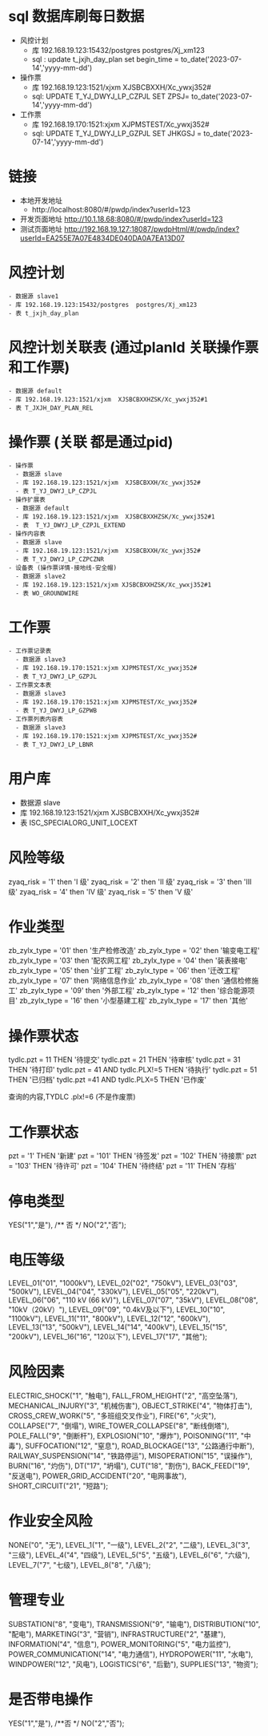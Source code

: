 # sql 数据库刷每日数据
  - 风控计划
    - 库 192.168.19.123:15432/postgres postgres/Xj_xm123
    - sql : update t_jxjh_day_plan set begin_time = to_date('2023-07-14','yyyy-mm-dd') 
  - 操作票
    - 库 192.168.19.123:1521/xjxm  XJSBCBXXH/Xc_ywxj352#
    - sql: UPDATE T_YJ_DWYJ_LP_CZPJL SET ZPSJ= to_date('2023-07-14','yyyy-mm-dd') 
  - 工作票
    - 库 192.168.19.170:1521:xjxm XJPMSTEST/Xc_ywxj352#
    - sql: UPDATE T_YJ_DWYJ_LP_GZPJL SET JHKGSJ = to_date('2023-07-14','yyyy-mm-dd')

# 链接
  - 本地开发地址
    - http://localhost:8080/#/pwdp/index?userId=123
  - 开发页面地址
    http://10.1.18.68:8080/#/pwdp/index?userId=123
  - 测试页面地址
    http://192.168.19.127:18087/pwdpHtml/#/pwdp/index?userId=EA255E7A07E4834DE040DA0A7EA13D07
# 风控计划
    - 数据源 slave1 
    - 库 192.168.19.123:15432/postgres  postgres/Xj_xm123
    - 表 t_jxjh_day_plan
# 风控计划关联表 (通过planId 关联操作票和工作票)
    - 数据源 default
    - 库 192.168.19.123:1521/xjxm  XJSBCBXXHZSK/Xc_ywxj352#1
    - 表 T_JXJH_DAY_PLAN_REL 

# 操作票 (关联 都是通过pid)
    - 操作票
      - 数据源 slave
      - 库 192.168.19.123:1521/xjxm  XJSBCBXXH/Xc_ywxj352#
      - 表 T_YJ_DWYJ_LP_CZPJL
    - 操作扩展表
      - 数据源 default
      - 库 192.168.19.123:1521/xjxm  XJSBCBXXHZSK/Xc_ywxj352#1
      - 表  T_YJ_DWYJ_LP_CZPJL_EXTEND
    - 操作内容表
      - 数据源 slave
      - 库 192.168.19.123:1521/xjxm  XJSBCBXXH/Xc_ywxj352#
      - 表 T_YJ_DWYJ_LP_CZPCZNR
    - 设备表 (操作票详情-接地线-安全帽)
      - 数据源 slave2
      - 库 192.168.19.123:1521/xjxm XJSBCBXXHZSK/Xc_ywxj352#1
      - 表 WO_GROUNDWIRE
# 工作票
    - 工作票记录表
	  - 数据源 slave3
	  - 库 192.168.19.170:1521:xjxm XJPMSTEST/Xc_ywxj352#
	  - 表 T_YJ_DWYJ_LP_GZPJL
	- 工作票文本表
	  - 数据源 slave3
	  - 库 192.168.19.170:1521:xjxm XJPMSTEST/Xc_ywxj352#
	  - 表 T_YJ_DWYJ_LP_GZPWB
	- 工作票列表内容表
	  - 数据源 slave3
	  - 库 192.168.19.170:1521:xjxm XJPMSTEST/Xc_ywxj352#
	  - 表 T_YJ_DWYJ_LP_LBNR
# 用户库
- 数据源 slave
- 库 192.168.19.123:1521/xjxm  XJSBCBXXH/Xc_ywxj352#
- 表 ISC_SPECIALORG_UNIT_LOCEXT

# 风险等级
zyaq_risk = '1' then 'I 级'
zyaq_risk = '2' then 'II 级'
zyaq_risk = '3' then 'III 级'
zyaq_risk = '4' then 'IV 级'
zyaq_risk = '5' then 'V 级'

# 作业类型
zb_zylx_type = '01' then '生产检修改造'
zb_zylx_type = '02' then '输变电工程'
zb_zylx_type = '03' then '配农网工程'
zb_zylx_type = '04' then '装表接电'
zb_zylx_type = '05' then '业扩工程'
zb_zylx_type = '06' then '迁改工程'
zb_zylx_type = '07' then '网络信息作业'
zb_zylx_type = '08' then '通信检修施工'
zb_zylx_type = '09' then '外部工程'
zb_zylx_type = '12' then '综合能源项目'
zb_zylx_type = '16' then '小型基建工程'
zb_zylx_type = '17' then '其他'


# 操作票状态
tydlc.pzt = 11 THEN '待提交'
tydlc.pzt = 21 THEN '待审核'
tydlc.pzt = 31 THEN '待打印'
tydlc.pzt = 41 AND tydlc.PLX!=5 THEN '待执行'
tydlc.pzt = 51 THEN '已归档'
tydlc.pzt =41 AND tydlc.PLX=5  THEN '已作废'

查询的内容,TYDLC .plx!=6  (不是作废票)

# 工作票状态
pzt = '1' THEN '新建'
pzt = '101' THEN '待签发'
pzt = '102' THEN '待接票'
pzt = '103' THEN '待许可'
pzt = '104' THEN '待终结'
pzt = '11' THEN '存档'

# 停电类型
YES("1","是"),
/** 否 */
NO("2","否");

# 电压等级
LEVEL_01("01", "1000kV"),
LEVEL_02("02", "750kV"),
LEVEL_03("03", "500kV"),
LEVEL_04("04", "330kV"),
LEVEL_05("05", "220kV"),
LEVEL_06("06", "110 kV (66 kV)"),
LEVEL_07("07", "35kV"),
LEVEL_08("08", "10kV（20kV）"),
LEVEL_09("09", "0.4kV及以下"),
LEVEL_10("10", "1100kV"),
LEVEL_11("11", "800kV"),
LEVEL_12("12", "600kV"),
LEVEL_13("13", "500kV"),
LEVEL_14("14", "400kV"),
LEVEL_15("15", "200kV"),
LEVEL_16("16", "120以下"),
LEVEL_17("17", "其他");

# 风险因素
ELECTRIC_SHOCK("1", "触电"),
FALL_FROM_HEIGHT("2", "高空坠落"),
MECHANICAL_INJURY("3", "机械伤害"),
OBJECT_STRIKE("4", "物体打击"),
CROSS_CREW_WORK("5", "多班组交叉作业"),
FIRE("6", "火灾"),
COLLAPSE("7", "倒塌"),
WIRE_TOWER_COLLAPSE("8", "断线倒塔"),
POLE_FALL("9", "倒断杆"),
EXPLOSION("10", "爆炸"),
POISONING("11", "中毒"),
SUFFOCATION("12", "窒息"),
ROAD_BLOCKAGE("13", "公路通行中断"),
RAILWAY_SUSPENSION("14", "铁路停运"),
MISOPERATION("15", "误操作"),
BURN("16", "灼伤"),
DT("17", "坍塌"),
CUT("18", "割伤"),
BACK_FEED("19", "反送电"),
POWER_GRID_ACCIDENT("20", "电网事故"),
SHORT_CIRCUIT("21", "短路");

# 作业安全风险
NONE("0", "无"),
LEVEL_1("1", "一级"),
LEVEL_2("2", "二级"),
LEVEL_3("3", "三级"),
LEVEL_4("4", "四级"),
LEVEL_5("5", "五级"),
LEVEL_6("6", "六级"),
LEVEL_7("7", "七级"),
LEVEL_8("8", "八级");

# 管理专业
SUBSTATION("8", "变电"),
TRANSMISSION("9", "输电"),
DISTRIBUTION("10", "配电"),
MARKETING("3", "营销"),
INFRASTRUCTURE("2", "基建"),
INFORMATION("4", "信息"),
POWER_MONITORING("5", "电力监控"),
POWER_COMMUNICATION("14", "电力通信"),
HYDROPOWER("11", "水电"),
WINDPOWER("12", "风电"),
LOGISTICS("6", "后勤"),
SUPPLIES("13", "物资");

# 是否带电操作
YES("1","是"),
/**否 */
NO("2","否");